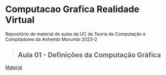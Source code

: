 # Computacao Grafica Realidade Virtual
Repositório de material de aulas da UC de Teoria da Computação e Compiladores da Anhembi Morumbi 2023-2

<p> </p>

> <h2><Strong>Aula 01 - Definições da Computação Gráfica</Strong></h2>
<p><a href="https://github.com/fkakugawa/ComputacaoGraficaRealidadeVirtual/blob/main/CGRV_Aula01-Defini%C3%A7oesDaCG.pdf">Material</a></p>
